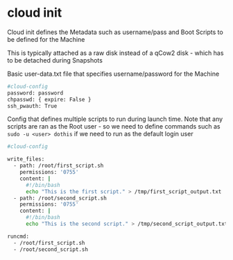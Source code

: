 # cloud init

Cloud init defines the Metadata such as username/pass and Boot Scripts to be defined for the Machine

This is typically attached as a raw disk instead of a qCow2 disk - which has to be detached during Snapshots

Basic user-data.txt file that specifies username/password for the Machine

```bash
#cloud-config
password: password
chpasswd: { expire: False }
ssh_pwauth: True


```

Config that defines multiple scripts to run during launch time. Note that any scripts are ran as the Root user - so we need to define commands such as `sudo -u <user> dothis` if we need to run as the default login user

```bash
#cloud-config

write_files:
  - path: /root/first_script.sh
    permissions: '0755'
    content: |
      #!/bin/bash
      echo "This is the first script." > /tmp/first_script_output.txt
  - path: /root/second_script.sh
    permissions: '0755'
    content: |
      #!/bin/bash
      echo "This is the second script." > /tmp/second_script_output.txt

runcmd:
  - /root/first_script.sh
  - /root/second_script.sh


```
